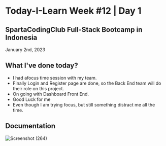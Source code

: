 # Today-I-Learn Week #12 | Day 1
## SpartaCodingClub Full-Stack Bootcamp in Indonesia
January 2nd, 2023

## What I've done today?

  - I had afocus time session with my team.
  - Finally Login and Register page are done, so the Back End team will do their role on this project.
  - On going with Dashboard Front End.
  - Good Luck for me
  - Even though I am trying focus, but still something distract me all the time.

## Documentation
  
  ![Screenshot (264)](https://user-images.githubusercontent.com/62550785/210242569-151ab1d3-479b-44a0-9356-76efe2dcb903.png)

